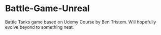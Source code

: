 # Battle-Game-Unreal
 Battle Tanks game based on Udemy Course by Ben Tristem. 
 Will hopefully evolve beyond to something neat.
